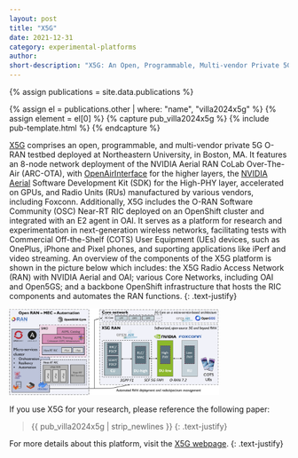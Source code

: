 ```yaml
---
layout: post
title: "X5G"
date: 2021-12-31
category: experimental-platforms
author:
short-description: "X5G: An Open, Programmable, Multi-vendor Private 5G O-RAN Testbed with NVIDIA ARC and OpenAirInterface"
---
```


{% assign publications = site.data.publications %}

{% assign el = publications.other | where: "name", "villa2024x5g" %}
{% assign element = el[0] %}
{% capture pub_villa2024x5g %}
{% include pub-template.html %}
{% endcapture %}

<a href="https://x5g.org/" target="_blank">X5G</a> comprises an open, programmable, and multi-vendor private 5G O-RAN testbed deployed at Northeastern University, in Boston, MA. It features an 8-node network deployment of the NVIDIA Aerial RAN CoLab Over-The-Air (ARC-OTA), with <a href="https://openairinterface.org/" target="_blank">OpenAirInterface</a> for the higher layers, the <a href="https://docs.nvidia.com/aerial/index.html" target="_blank">NVIDIA Aerial</a> Software Development Kit (SDK) for the High-PHY layer, accelerated on GPUs, and Radio Units (RUs) manufactured by various vendors, including Foxconn. Additionally, X5G includes the O-RAN Software Community (OSC) Near-RT RIC deployed on an OpenShift cluster and integrated with an E2 agent in OAI.
It serves as a platform for research and experimentation in next-generation wireless networks, facilitating tests with Commercial Off-the-Shelf (COTS) User Equipment (UEs) devices, such as OnePlus, iPhone and Pixel phones, and suporting applications like iPerf and video streaming. 
An overview of the components of the X5G platform is shown in the picture below which includes: the X5G Radio Access Network (RAN) with NVIDIA Aerial and OAI; various Core Networks, including OAI and Open5GS; and a backbone OpenShift infrastructure that hosts the RIC components and automates the RAN functions.
{: .text-justify}

<img src="/assets/post-assets/x5g-e2e-overview.png" class="post-image" alt="X5G End-to-end Overview" width="75%">

If you use X5G for your research, please reference the following paper:

> {{ pub_villa2024x5g | strip_newlines }}
> {: .text-justify}

For more details about this platform, visit the <a href="https://x5g.org/" target="_blank">X5G webpage</a>.
{: .text-justify}
